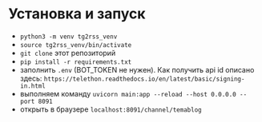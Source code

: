 # Установка и запуск
- `python3 -m venv tg2rss_venv`
- `source tg2rss_venv/bin/activate`
- `git clone` этот репозиторий
- `pip install -r requirements.txt`
- заполнить `.env` (BOT_TOKEN не нужен). Как получить api id описано здесь: `https://telethon.readthedocs.io/en/latest/basic/signing-in.html`
- выполняем команду `uvicorn main:app --reload --host 0.0.0.0 --port 8091`
- открыть в браузере `localhost:8091/channel/temablog`
  
